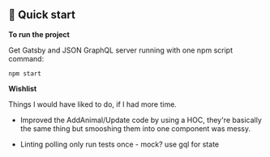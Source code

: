 ## 🚀 Quick start

**To run the project**

Get Gatsby and JSON GraphQL server running with one npm script command:

```shell
npm start
```

**Wishlist**

Things I would have liked to do, if I had more time.

- Improved the AddAnimal/Update code by using a HOC, they're basically the same thing but smooshing them into one component was messy.

- Linting
  polling
  only run tests once - mock?
  use gql for state
